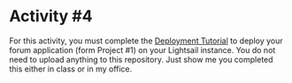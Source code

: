 # Activity #4

For this activity, you must complete the [Deployment Tutorial](https://github.com/brandonbate/Deployment-Tutorial) to deploy your forum application (form Project #1) on your Lightsail instance. You do not need to upload anything to this repository. Just show me you completed this either in class or in my office.
